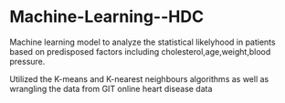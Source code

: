 # Machine-Learning--HDC

Machine learning model to analyze the statistical likelyhood in patients based on predisposed factors including cholesterol,age,weight,blood pressure. 

Utilized the K-means and K-nearest neighbours algorithms as well as wrangling the data from GIT online heart disease data

